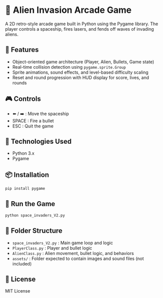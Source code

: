# 👾 Alien Invasion Arcade Game

A 2D retro-style arcade game built in Python using the Pygame library. The player controls a spaceship, fires lasers, and fends off waves of invading aliens.

## 🚀 Features
- Object-oriented game architecture (Player, Alien, Bullets, Game state)
- Real-time collision detection using `pygame.sprite.Group`
- Sprite animations, sound effects, and level-based difficulty scaling
- Reset and round progression with HUD display for score, lives, and rounds

## 🎮 Controls
- ⬅️ / ➡️ : Move the spaceship
- SPACE : Fire a bullet
- ESC : Quit the game

## 🧠 Technologies Used
- Python 3.x
- Pygame

## 📦 Installation
```bash
pip install pygame
```

## 🏁 Run the Game
```bash
python space_invaders_V2.py
```

## 📁 Folder Structure
- `space_invaders_V2.py` : Main game loop and logic
- `PlayerClass.py` : Player and bullet logic
- `AlienClass.py` : Alien movement, bullet logic, and behaviors
- `assets/` : Folder expected to contain images and sound files (not included)

## 📄 License
MIT License
